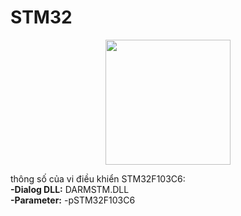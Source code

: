 # STM32

<p align="center"><a href="https://www.st.com/en/microcontrollers-microprocessors/stm32f103c6.html"><img height="200" align="center" src="https://avatars.githubusercontent.com/u/41542217?s=200&v=4"/></a></p>

thông số của vi điều khiển STM32F103C6: <br>
**-Dialog DLL:** DARMSTM.DLL <br>
**-Parameter:** -pSTM32F103C6
